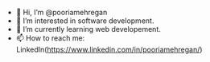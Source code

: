 - 👋 Hi, I’m @pooriamehregan
- 👀 I’m interested in software development.
- 🌱 I’m currently learning web developement.
- 📫 How to reach me: LinkedIn(https://www.linkedin.com/in/pooriamehregan/)

<!---
pooriamehregan/pooriamehregan is a ✨ special ✨ repository because its `README.md` (this file) appears on your GitHub profile.
You can click the Preview link to take a look at your changes.
--->
